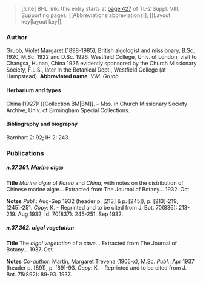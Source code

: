 > [!cite] BHL link: this entry starts at [page 427](https://www.biodiversitylibrary.org/page/33258905) of TL-2 Suppl. VIII.
> Supporting pages: [[Abbreviations|abbreviations]], [[Layout key|layout key]].

### Author

Grubb, Violet Margaret (1898-1985), British algologist and missionary, B.Sc. 1920, M.Sc. 1922 and D.Sc. 1926, Westfield College, Univ. of London, visit to Changsa, Hunan, China 1926 evidently sponsored by the Church Missionary Society, F.L.S., later in the Botanical Dept., Westfield College (at Hampstead). 
**Abbreviated name**: *V.M. Grubb*

#### Herbarium and types

China (1927): [[Collection BM|BM]]. – Mss. in Church Missionary Society Archive, Univ. of Birmingham Special Collections.

#### Bibliography and biography

Barnhart 2: 92; IH 2: 243.

### Publications

##### n.37.361. Marine algæ

**Title**
*Marine algæ* of *Korea* and *China*, with notes on the distribution of Chinese marine algæ... Extracted from The Journal of Botany... 1932. Oct.

**Notes**
*Publ*.: Aug-Sep 1932 (header p. \[213\] & p. \[245\]), p. \[213\]-219, \[245\]-251. *Copy*: K. – Reprinted and to be cited from J. Bot. 70(836): 213-219. Aug 1932, Id. 70(837): 245-251. Sep 1932.

##### n.37.362. algal vegetation

**Title**
The *algal vegetation* of a *cave*... Extracted from The Journal of Botany... 1937. Oct.

**Notes**
*Co-author*: Martin, Margaret Trevena (1905-x), M.Sc.
*Publ*.: Apr 1937 (header p. \[89\]), p. \[89\]-93. *Copy*: K. – Reprinted and to be cited from J. Bot. 75(892): 89-93. 1937.

